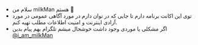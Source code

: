 - سلام من milkMan هستم 👋
- توی این اکانت برنامه دارم تا جایی که در توان دارم در مورد آگاهی عمومی در مورد آزادی اینترنت و امنیت اطلاعات مطلب تهیه کنم.
- اگر مشکلی یا  موردی وجود داشت خوشحال میشم تلگرام بهم پیام بدین [@i_am_milkMan](https://t.me/i_am_milkMan)

<!---
- 👀 I’m interested in ...
- 🌱 I’m currently learning ...
- 💞️ I’m looking to collaborate on ...
- 📫 How to reach me ...


iAmMilkMan/iAmMilkMan is a ✨ special ✨ repository because its `README.md` (this file) appears on your GitHub profile.
You can click the Preview link to take a look at your changes.
--->
